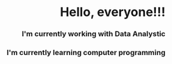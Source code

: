<h1 align="right"> Hello, everyone!!! </h1>
<h3 align="right">I'm currently working with Data Analystic</h3>
<h3 align="right">I'm currently learning computer programming</h3>
